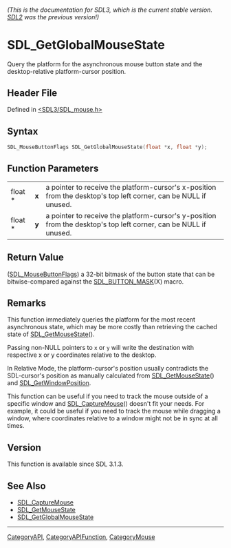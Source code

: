###### (This is the documentation for SDL3, which is the current stable version. [SDL2](https://wiki.libsdl.org/SDL2/) was the previous version!)
# SDL_GetGlobalMouseState

Query the platform for the asynchronous mouse button state and the desktop-relative platform-cursor position.

## Header File

Defined in [<SDL3/SDL_mouse.h>](https://github.com/libsdl-org/SDL/blob/main/include/SDL3/SDL_mouse.h)

## Syntax

```c
SDL_MouseButtonFlags SDL_GetGlobalMouseState(float *x, float *y);
```

## Function Parameters

|         |       |                                                                                                         |
| ------- | ----- | ------------------------------------------------------------------------------------------------------- |
| float * | **x** | a pointer to receive the platform-cursor's x-position from the desktop's top left corner, can be NULL if unused. |
| float * | **y** | a pointer to receive the platform-cursor's y-position from the desktop's top left corner, can be NULL if unused. |

## Return Value

([SDL_MouseButtonFlags](SDL_MouseButtonFlags)) a 32-bit bitmask of the button state that can be bitwise-compared against the [SDL_BUTTON_MASK](SDL_BUTTON_MASK)(X) macro.

## Remarks

This function immediately queries the platform for the most recent asynchronous state, which may be more costly than retrieving the cached state of [SDL_GetMouseState](SDL_GetMouseState)().

Passing non-NULL pointers to `x` or `y` will write the destination with respective x or y coordinates relative to the desktop.

In Relative Mode, the platform-cursor's position usually contradicts the SDL-cursor's position as manually calculated from [SDL_GetMouseState](SDL_GetMouseState)() and [SDL_GetWindowPosition](SDL_GetWindowPosition).

This function can be useful if you need to track the mouse outside of a specific window
and [SDL_CaptureMouse](SDL_CaptureMouse)() doesn't fit your needs. For
example, it could be useful if you need to track the mouse while dragging a
window, where coordinates relative to a window might not be in sync at all
times.

## Version

This function is available since SDL 3.1.3.

## See Also

- [SDL_CaptureMouse](SDL_CaptureMouse)
- [SDL_GetMouseState](SDL_GetMouseState)
- [SDL_GetGlobalMouseState](SDL_GetGlobalMouseState)

----
[CategoryAPI](CategoryAPI), [CategoryAPIFunction](CategoryAPIFunction), [CategoryMouse](CategoryMouse)

